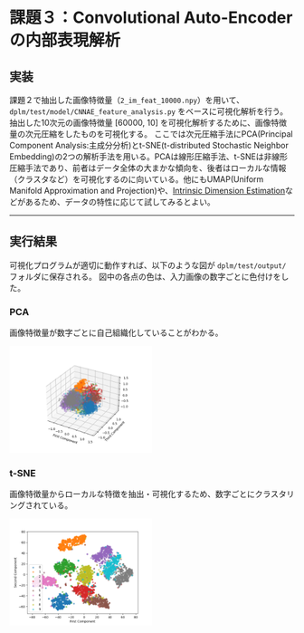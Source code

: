 # 課題３：Convolutional Auto-Encoderの内部表現解析

## 実装
課題２で抽出した画像特徴量（``2_im_feat_10000.npy``）を用いて、 ``dplm/test/model/CNNAE_feature_analysis.py`` をベースに可視化解析を行う。
抽出した10次元の画像特徴量 [60000, 10] を可視化解析するために、画像特徴量の次元圧縮をしたものを可視化する。
ここでは次元圧縮手法にPCA(Principal Component Analysis:主成分分析)とt-SNE(t-distributed Stochastic Neighbor Embedding)の2つの解析手法を用いる。PCAは線形圧縮手法、t-SNEは非線形圧縮手法であり、前者はデータ全体の大まかな傾向を、後者はローカルな情報（クラスタなど）を可視化するのに向いている。他にもUMAP(Uniform Manifold Approximation and Projection)や、[Intrinsic Dimension Estimation](https://scikit-dimension.readthedocs.io/en/latest/index.html)などがあるため、データの特性に応じて試してみるとよい。

---

## 実行結果

可視化プログラムが適切に動作すれば、以下のような図が ``dplm/test/output/`` フォルダに保存される。
図中の各点の色は、入力画像の数字ごとに色付けをした。

### PCA

画像特徴量が数字ごとに自己組織化していることがわかる。

<img src="./assets/chap03/3_mnist_pca.png" width="50%">

### t-SNE

画像特徴量からローカルな特徴を抽出・可視化するため、数字ごとにクラスタリングされている。

<img src="./assets/chap03/3_mnist_tsne.png" width="50%">

